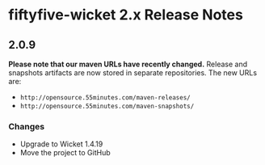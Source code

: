 # fiftyfive-wicket 2.x Release Notes

## 2.0.9

**Please note that our maven URLs have recently changed.** Release and snapshots artifacts
are now stored in separate repositories. The new URLs are:

* `http://opensource.55minutes.com/maven-releases/`
* `http://opensource.55minutes.com/maven-snapshots/`

### Changes

* Upgrade to Wicket 1.4.19
* Move the project to GitHub
